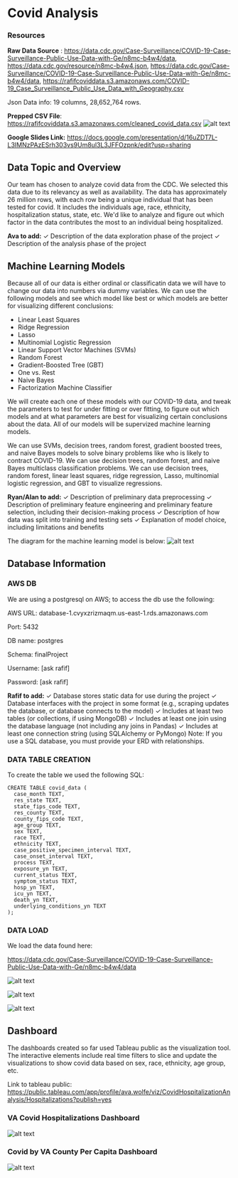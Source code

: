 # Covid Analysis

### Resources
**Raw Data Source** : https://data.cdc.gov/Case-Surveillance/COVID-19-Case-Surveillance-Public-Use-Data-with-Ge/n8mc-b4w4/data, https://data.cdc.gov/resource/n8mc-b4w4.json, https://data.cdc.gov/Case-Surveillance/COVID-19-Case-Surveillance-Public-Use-Data-with-Ge/n8mc-b4w4/data, https://rafifcoviddata.s3.amazonaws.com/COVID-19_Case_Surveillance_Public_Use_Data_with_Geography.csv

Json Data info: 19 columns, 28,652,764 rows. 

**Prepped CSV File**: https://rafifcoviddata.s3.amazonaws.com/cleaned_covid_data.csv
![alt text](https://github.com/RafifAlzayat/thecoolteam-/blob/rafif-csvfile/resources/cleaned_data_sample.png)

**Google Slides Link:** https://docs.google.com/presentation/d/16uZDT7L-L3IMNzPAzESrh303vs9Um8ul3L3JFFOzpnk/edit?usp=sharing

## Data Topic and Overview
Our team has chosen to analyze covid data from the CDC. We selected this data due to its relevancy as well as availability. The data has approximately 26 million rows, with each row being a unique individual that has been tested for covid. It includes the individuals age, race, ethnicity, hospitalization status, state, etc. We'd like to analyze and figure out which factor in the data contributes the most to an individual being hospitalized. 

**Ava to add:** 
✓ Description of the data exploration phase of the project 
✓ Description of the analysis phase of the project

## Machine Learning Models

Because all of our data is either ordinal or classificatin data we will have to change our data into numbers via dummy variables. We can use the following models and see which model like best or which models are better for visualizing different conclusions:
  
  * Linear Least Squares
  * Ridge Regression
  * Lasso
  * Multinomial Logistic Regression
  * Linear Support Vector Machines (SVMs)
  * Random Forest
  * Gradient-Boosted Tree (GBT)
  * One vs. Rest
  * Naive Bayes
  * Factorization Machine Classifier

We will create each one of these models with our COVID-19 data, and tweak the parameters to test for under fitting or over fitting, to figure out which models and at what parameters are best for visualizing certain conclusions about the data. All of our models will be supervized machine learning models.
  
We can use SVMs, decision trees, random forest, gradient boosted trees, and naive Bayes models to solve binary problems like who is likely to contract COVID-19. We can use decision trees, random forest, and naive Bayes multiclass classification problems. We can use decision trees, random forest, linear least squares, ridge regression, Lasso, multinomial logistic regression, and GBT to visualize regressions.

**Ryan/Alan to add:** 
✓ Description of preliminary data preprocessing 
✓ Description of preliminary feature engineering and preliminary feature selection, including their decision-making process 
✓ Description of how data was split into training and testing sets 
✓ Explanation of model choice, including limitations and benefits
  
The diagram for the machine learning model is below: 
  ![alt text](https://github.com/RafifAlzayat/thecoolteam-/blob/main/Machine%20Learning%20Model%20Diagram.jpg)
  
 ## Database Information
 
### AWS DB
We are using a postgresql on AWS; to access the db use the following:

AWS URL: database-1.cvyxzrizmaqm.us-east-1.rds.amazonaws.com

Port: 5432

DB name: postgres

Schema: finalProject

Username: [ask rafif]

Password: [ask rafif]

**Rafif to add:** 
✓ Database stores static data for use during the project 
✓ Database interfaces with the project in some format (e.g., scraping updates the database, or database connects to the model) 
✓ Includes at least two tables (or collections, if using MongoDB) 
✓ Includes at least one join using the database language (not including any joins in Pandas) 
✓ Includes at least one connection string (using SQLAlchemy or PyMongo)
Note: If you use a SQL database, you must provide your ERD with relationships.

### DATA TABLE CREATION
To create the table we used the following SQL:
```
CREATE TABLE covid_data (
  case_month TEXT,
  res_state TEXT,
  state_fips_code TEXT,
  res_county TEXT,
  county_fips_code TEXT,
  age_group TEXT,
  sex TEXT,
  race TEXT,
  ethnicity TEXT,
  case_positive_specimen_interval TEXT,
  case_onset_interval TEXT,
  process TEXT,
  exposure_yn TEXT,
  current_status TEXT,
  symptom_status TEXT,
  hosp_yn TEXT,
  icu_yn TEXT,
  death_yn TEXT,
  underlying_conditions_yn TEXT
);
```
### DATA LOAD

We load the data found here:

https://data.cdc.gov/Case-Surveillance/COVID-19-Case-Surveillance-Public-Use-Data-with-Ge/n8mc-b4w4/data

![alt text](https://github.com/RafifAlzayat/thecoolteam-/blob/rafif-branch/resources/1.png)

![alt text](https://github.com/RafifAlzayat/thecoolteam-/blob/rafif-branch/resources/2.png)

![alt text](https://github.com/RafifAlzayat/thecoolteam-/blob/rafif-branch/resources/3.png)

## Dashboard
The dashboards created so far used Tableau public as the visualization tool. The interactive elements include real time filters to slice and update the visualizations to show covid data based on sex, race, ethnicity, age group, etc. 

Link to tableau public: https://public.tableau.com/app/profile/ava.wolfe/viz/CovidHospitalizationAnalysis/Hospitalizations?publish=yes

### VA Covid Hospitalizations Dashboard 
![alt text](https://github.com/RafifAlzayat/thecoolteam-/blob/main/Covid%20Analysis%20Images/Hospitalizations%20Dashboard.png)

### Covid by VA County Per Capita Dashboard
![alt text](https://github.com/RafifAlzayat/thecoolteam-/blob/main/Covid%20Analysis%20Images/County%20Map.png)



